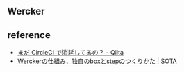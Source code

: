 ## Wercker


## reference
* [まだ CircleCI で消耗してるの？ - Qiita](http://qiita.com/KeithYokoma/items/b839ef3f5496a22f3e7a#_reference-3b29690796d83937e179)
* [Werckerの仕組み，独自のboxとstepのつくりかた | SOTA](http://deeeet.com/writing/2014/10/16/wercker/)

